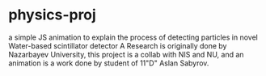 # physics-proj
a simple JS animation to explain the process of detecting particles in novel Water-based scintillator detector
A Research is originally done by Nazarbayev University, this project is a collab with NIS and NU, and an animation is a work
done by student of 11"D" Aslan Sabyrov.
